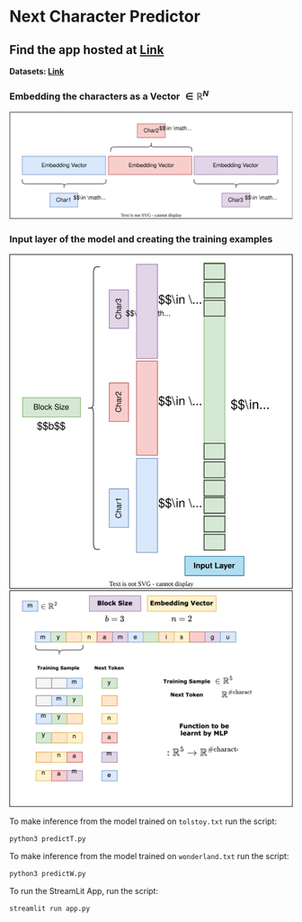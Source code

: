 # Next Character Predictor
## Find the app hosted at [Link](https://tensionflowcharpredict.streamlit.app/)
**Datasets: [Link](https://cs.stanford.edu/people/karpathy/char-rnn/)**

### **Embedding the characters as a Vector $\in \mathbb{R}^N$**
![](https://github.com/guntas-13/NextCharacterPredictor/blob/main/Embed.svg)

### **Input layer of the model and creating the training examples**
![](https://github.com/guntas-13/NextCharacterPredictor/blob/main/ModelEmbed.svg)
![](https://github.com/guntas-13/NextCharacterPredictor/blob/main/MLPToken.svg)

To make inference from the model trained on ```tolstoy.txt``` run the script:
```bash
python3 predictT.py
```

To make inference from the model trained on ```wonderland.txt``` run the script:
```bash
python3 predictW.py
```

To run the StreamLit App, run the script:
```bash
streamlit run app.py
```
